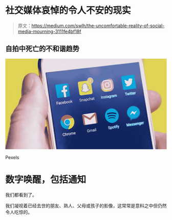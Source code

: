 # 社交媒体哀悼的令人不安的现实

> 原文：<https://medium.com/swlh/the-uncomfortable-reality-of-social-media-mourning-3111fe4bf18f>

## 自拍中死亡的不和谐趋势

![](img/d7a64d469b9bd18a5c64ce6db49cf0d0.png)

Pexels

# 数字唤醒，包括通知

我们都看到了。

我们凝视着已经去世的朋友、熟人、父母或孩子的影像，这常常是意料之中但仍然令人吃惊的。